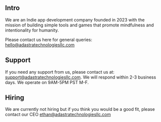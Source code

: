 ## Intro
We are an Indie app development company founded in 2023 with the mission of building simple tools and games that promote mindfulness and intentionality for humanity.

Please contact us here for general queries: <a href="hello@adastratechnologiesllc.com">hello@adastratechnologiesllc.com</a>

## Support
If you need any support from us, please contact us at: <a href="support@adastratechnologiesllc.com">support@adastratechnologiesllc.com</a>. We will respond within 2-3 business days. We operate on 9AM-5PM PST M-F. 

## Hiring
We are currently not hiring but if you think you would be a good fit, please contact our CEO <a href="ethan@adastratechnologiesllc.com">ethan@adastratechnologiesllc.com</a>
